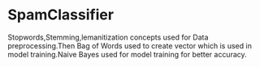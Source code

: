 # SpamClassifier

Stopwords,Stemming,lemanitization concepts used for Data preprocessing.Then Bag of Words used to create vector which is used in model training.Naive Bayes used for model training for better accuracy.
